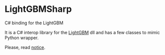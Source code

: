 # LightGBMSharp
C# binding for the LightGBM

It is a C# interop library for the <a href="https://github.com/Microsoft/LightGBM"> LightGBM</a> dll and has a few classes to mimic Python wrapper.

Please, read <a href="Notice.md">notice</a>.
